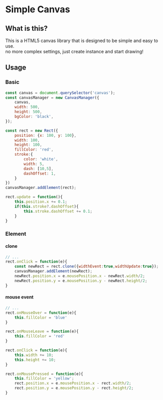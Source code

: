 # Simple Canvas

## What is this?

This is a HTML5 canvas library that is designed to be simple and easy to use.   
no more complex settings, just create instance and start drawing!   

## Usage

### Basic

```js
const canvas = document.querySelector('canvas');
const canvasManager = new CanvasManager({
    canvas,
    width: 500,
    height: 500,
    bgColor: 'black',
});

const rect = new Rect({
    position: {x: 100, y: 100},
    width: 100,
    height: 100,
    fillColor: 'red',
    stroke:{
        color: 'white',
        width: 5,
        dash: [10,5],
        dashOffset: 1,
    }
})
canvasManager.addElement(rect);

rect.update = function(){
    this.position.x += 0.1;
    if(this.stroke?.dashOffset){
        this.stroke.dashOffset += 0.1;
    }
}
```

### Element

#### clone

```js
// ...
rect.onClick = function(e){
    const newRect = rect.clone({widthEvent:true,widthUpdate:true});
    canvasManager.addElement(newRect);
    newRect.position.x = e.mousePosition.x - newRect.width/2;
    newRect.position.y = e.mousePosition.y - newRect.height/2;
}
```

#### mouse event

```js
// ... 
rect.onMouseOver = function(e){
    this.fillColor = 'blue'
}

rect.onMouseLeave = function(e){
    this.fillColor = 'red'
}

rect.onClick = function(e){
    this.width += 10;
    this.height += 10;
}

rect.onMousePressed = function(e){
    this.fillColor = 'yellow';
    rect.position.x = e.mousePosition.x - rect.width/2;
    rect.position.y = e.mousePosition.y - rect.height/2;
}
```
